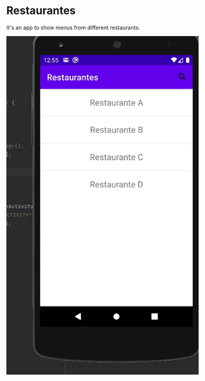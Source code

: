 # Restaurantes

It's an app to show menus from different restaurants.

<img src="https://raw.githubusercontent.com/Orlando17544/Restaurantes/main/restaurantes.gif" alt="ReduxStore" width="900px" />
